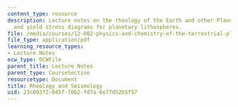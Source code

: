 ```yaml
---
content_type: resource
description: Lecture notes on the rheology of the Earth and other Planets, seismology,
  and yield stress diagrams for planetary lithospheres.
file: /media/courses/12-002-physics-and-chemistry-of-the-terrestrial-planets-fall-2008/23c69372045f70b2fd7a6e77d52b5f57_MIT12_002f08_Lec09.pdf
file_type: application/pdf
learning_resource_types:
- Lecture Notes
ocw_type: OCWFile
parent_title: Lecture Notes
parent_type: CourseSection
resourcetype: Document
title: Rheology and Seismology
uid: 23c69372-045f-70b2-fd7a-6e77d52b5f57
---
```

